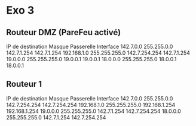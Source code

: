 
# Exo 3

## **Routeur DMZ** (PareFeu activé)

IP de destination	Masque	        Passerelle	    Interface
142.7.0.0	        255.255.0.0	    142.7.1.254	    142.7.1.254
192.168.1.0	        255.255.255.0	142.7.254.254	142.7.1.254
19.0.0.0	        255.255.255.0	19.0.0.1	    19.0.0.1
18.0.0.0	        255.255.255.0	18.0.0.1	    18.0.0.1

## **Routeur 1**

IP de destination	Masque	        Passerelle	    Interface
142.7.0.0	        255.255.0.0	    142.7.254.254	142.7.254.254
192.168.1.0	        255.255.255.0	192.168.1.254	192.168.1.254
19.0.0.0	        255.255.255.0	142.7.1.254	    142.7.254.254
18.0.0.0	        255.255.255.0	142.7.1.254	    142.7.254.254
